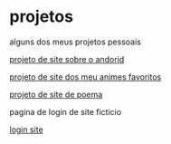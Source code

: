 # projetos
 alguns dos meus projetos pessoais

<a href="https://ggvictor.github.io/projetos/desafio10/android.html">projeto de site sobre o andorid</a>

<a href="https://ggvictor.github.io/projetos/animesfav/anime.html">projeto de site dos meu animes favoritos</a>

<a href="https://ggvictor.github.io/projetos/cordel/cordel.html">projeto de site de poema</a>

pagina de login de site ficticio

<a href="https://ggvictor.github.io/projetos/login/login.html">login site </a>
